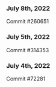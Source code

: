### July 8th, 2022

Commit #260651

### July 5th, 2022

Commit #314353


### July 4th, 2022

Commit #72281
